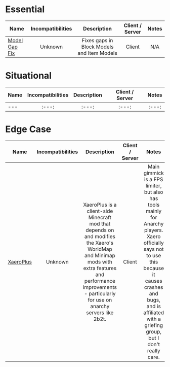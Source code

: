 # Essential
| Name | Incompatibilities | Description | Client / Server | Notes |
| --- | :---: | :---: | :---: | :---: |
| [Model Gap Fix](https://modrinth.com/mod/QdG47OkI) | Unknown | Fixes gaps in Block Models and Item Models | Client | N/A |

# Situational
| Name | Incompatibilities | Description | Client / Server | Notes |
| --- | :---: | :---: | :---: | :---: |
| --- | :---: | :---: | :---: | :---: |

# Edge Case
| Name | Incompatibilities | Description | Client / Server | Notes |
| --- | :---: | :---: | :---: | :---: |
| [XaeroPlus](https://modrinth.com/mod/EnPUzSTg) | Unknown |  XaeroPlus is a client-side Minecraft mod that depends on and modifies the Xaero's WorldMap and Minimap mods with extra features and performance improvements - particularly for use on anarchy servers like 2b2t. | Client | Main gimmick is a FPS limiter, but also has tools mainly for Anarchy players. Xaero officially says not to use this because it causes crashes and bugs, and is affiliated with a griefing group, but I don't really care. |